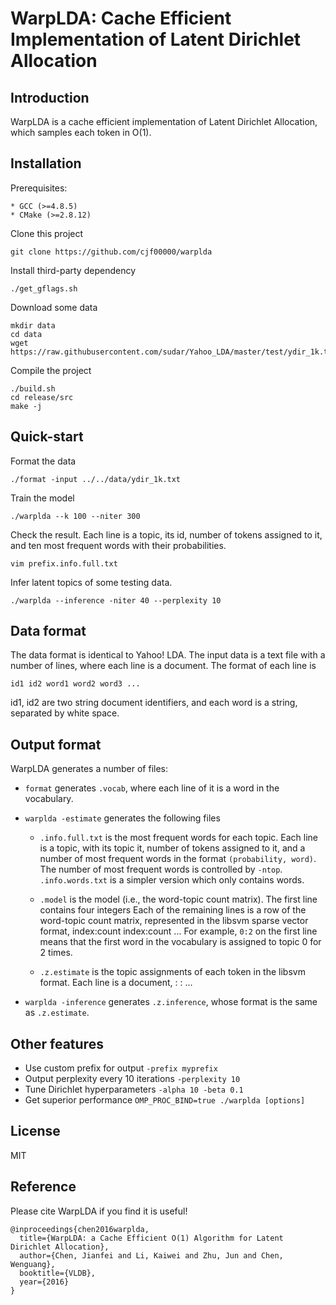 # WarpLDA: Cache Efficient Implementation of Latent Dirichlet Allocation

## Introduction

WarpLDA is a cache efficient implementation of Latent Dirichlet Allocation, which samples each token in O(1).

## Installation
Prerequisites:

	* GCC (>=4.8.5)
	* CMake (>=2.8.12)

Clone this project

	git clone https://github.com/cjf00000/warplda

Install third-party dependency

	./get_gflags.sh

Download some data

	mkdir data
	cd data
	wget https://raw.githubusercontent.com/sudar/Yahoo_LDA/master/test/ydir_1k.txt

Compile the project

	./build.sh
	cd release/src
	make -j

## Quick-start

Format the data

	./format -input ../../data/ydir_1k.txt

Train the model

	./warplda --k 100 --niter 300

Check the result. Each line is a topic, its id, number of tokens assigned to it, and ten most frequent words with their probabilities.

	vim prefix.info.full.txt

Infer latent topics of some testing data.

	./warplda --inference -niter 40 --perplexity 10

## Data format

The data format is identical to Yahoo! LDA. The input data is a text file with a number of lines, where each line is a document. The format of each line is

    id1 id2 word1 word2 word3 ...

id1, id2 are two string document identifiers, and each word is a string, separated by white space.

## Output format

WarpLDA generates a number of files:

* `format` generates `.vocab`, where each line of it is a word in the vocabulary.
* `warplda -estimate` generates the following files
	- `.info.full.txt` is the most frequent words for each topic. Each line is a topic, with its topic it, number of tokens assigned to it, and a number of most frequent words in the format `(probability, word)`. The number of most frequent words is controlled by `-ntop`. `.info.words.txt` is a simpler version which only contains words.

  - `.model` is the model (i.e., the word-topic count matrix). The first line contains four integers
		     <size of vocabulary> <number of topics> <alpha> <beta>
	Each of the remaining lines is a row of the word-topic count matrix, represented in the libsvm sparse vector format,
	       <number of elements> index:count index:count ...
  For example, `0:2` on the first line means that the first word in the vocabulary is assigned to topic 0 for 2 times.

  - `.z.estimate` is the topic assignments of each token in the libsvm format. Each line is a document,
	        <number of tokens> <word id>:<topic id> <word id>:<topic id> ...

* `warplda -inference` generates `.z.inference`, whose format is the same as `.z.estimate`.

## Other features

* Use custom prefix for output `-prefix myprefix`
* Output perplexity every 10 iterations `-perplexity 10`
* Tune Dirichlet hyperparameters `-alpha 10 -beta 0.1`
* Get superior performance `OMP_PROC_BIND=true ./warplda [options]`

## License

MIT

## Reference

Please cite WarpLDA if you find it is useful!

	@inproceedings{chen2016warplda,
	  title={WarpLDA: a Cache Efficient O(1) Algorithm for Latent Dirichlet Allocation},
	  author={Chen, Jianfei and Li, Kaiwei and Zhu, Jun and Chen, Wenguang},
	  booktitle={VLDB},
	  year={2016}
	}

